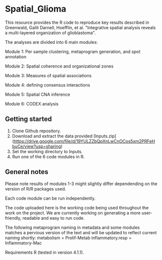 # Spatial_Glioma

This resource provides the R code to reproduce key results described in Greenwald, Galili Darnell, Hoefflin, et al. "Integrative spatial analysis reveals a multi-layered organization of glioblastoma".

The analyses are divided into 6 main modules:

Module 1: Per sample clustering, metaprogram generation, and spot annotation

Module 2: Spatial coherence and organizational zones

Module 3: Measures of spatial associations 

Module 4: defining consensus interactions

Module 5: Spatial CNA inference

Module 6: CODEX analysis

## Getting started
1. Clone Github repository.
2. Download and extract the data provided [Inputs.zip] (https://drive.google.com/file/d/19YULZZbQpXnLwCnOCos5xm2PRFeHbuCe/view?usp=sharing)
3. Set the working directory to Inputs.
4. Run one of the 6 code modules in R.

## General notes

Please note results of modules 1-3 might slightly differ dependending on the version of R/R packages used.

Each code module can be run independently.

The code uploaded here is the working code being used throughout the work on the project. We are currently working on generating a more user-friendly, readable and easy to run code. 

The following metaprogram naming in metadata and some modules matches a pervious version of the text and will be updated to reflect current naming shortly:
metabolism = Prolif-Metab
inflammatory.resp = Inflammatory-Mac

Requirements
R (tested in version 4.1.1).
